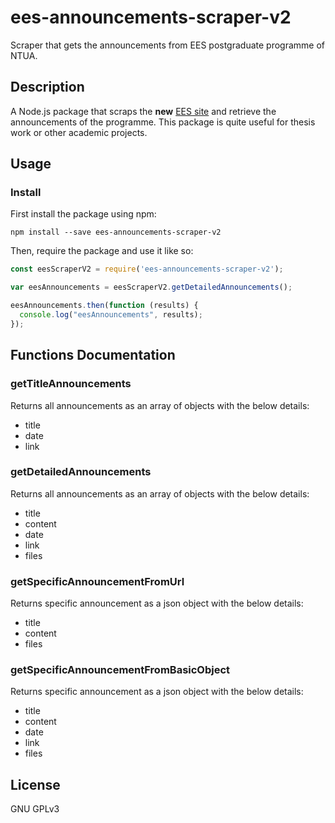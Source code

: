 # ees-announcements-scraper-v2

Scraper that gets the announcements from EES postgraduate programme of NTUA.

## Description
A Node.js package that scraps the **new** [EES site](https://technoeconomics.epu.ntua.gr/el/node/49) and retrieve the announcements of the programme.
This package is quite useful for thesis work or other academic projects.

## Usage

### Install
First install the package using npm:
```properties
npm install --save ees-announcements-scraper-v2
```

Then, require the package and use it like so:
```javascript
const eesScraperV2 = require('ees-announcements-scraper-v2');

var eesAnnouncements = eesScraperV2.getDetailedAnnouncements();

eesAnnouncements.then(function (results) {
  console.log("eesAnnouncements", results);
});
```

## Functions Documentation
### getTitleAnnouncements
Returns all announcements as an array of objects with the below details:
* title
* date
* link

### getDetailedAnnouncements
Returns all announcements as an array of objects with the below details:
* title
* content
* date
* link
* files

### getSpecificAnnouncementFromUrl
Returns specific announcement as a json object with the below details:
* title
* content
* files


### getSpecificAnnouncementFromBasicObject
Returns specific announcement as a json object with the below details:
* title
* content
* date
* link
* files

## License
GNU GPLv3